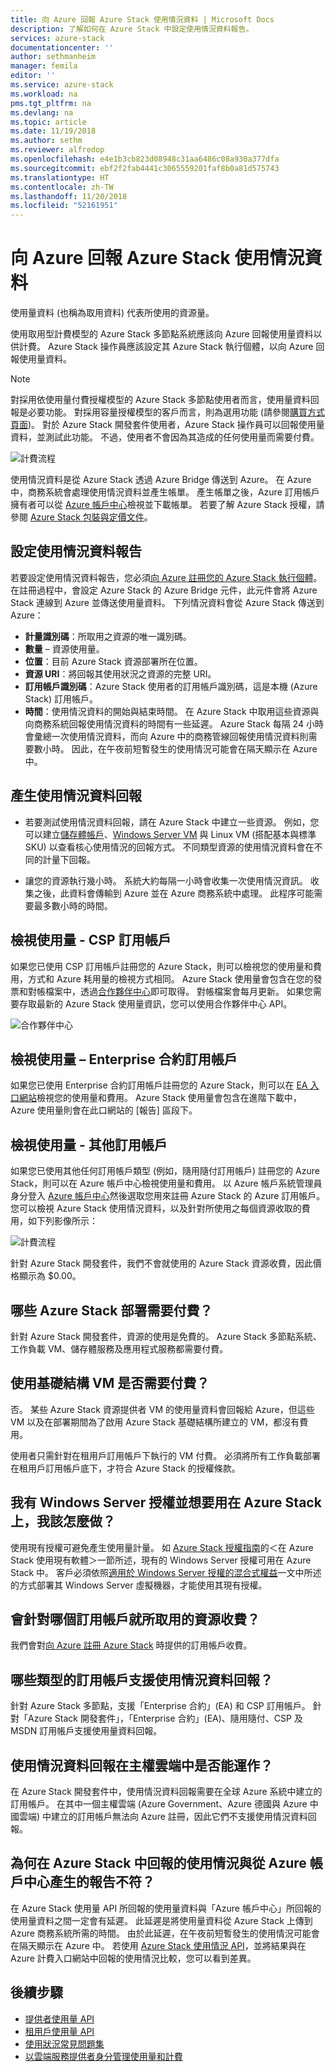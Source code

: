 ```yaml
---
title: 向 Azure 回報 Azure Stack 使用情況資料 | Microsoft Docs
description: 了解如何在 Azure Stack 中設定使用情況資料報告。
services: azure-stack
documentationcenter: ''
author: sethmanheim
manager: femila
editor: ''
ms.service: azure-stack
ms.workload: na
pms.tgt_pltfrm: na
ms.devlang: na
ms.topic: article
ms.date: 11/19/2018
ms.author: sethm
ms.reviewer: alfredop
ms.openlocfilehash: e4e1b3cb823d08948c31aa6486c08a930a377dfa
ms.sourcegitcommit: ebf2f2fab4441c3065559201faf8b0a81d575743
ms.translationtype: HT
ms.contentlocale: zh-TW
ms.lasthandoff: 11/20/2018
ms.locfileid: "52161951"
---
```

# <a name="report-azure-stack-usage-data-to-azure"></a>向 Azure 回報 Azure Stack 使用情況資料 

使用量資料 (也稱為取用資料) 代表所使用的資源量。 

使用取用型計費模型的 Azure Stack 多節點系統應該向 Azure 回報使用量資料以供計費。 Azure Stack 操作員應該設定其 Azure Stack 執行個體，以向 Azure 回報使用量資料。

> [!NOTE]
> 對採用依使用量付費授權模型的 Azure Stack 多節點使用者而言，使用量資料回報是必要功能。 對採用容量授權模型的客戶而言，則為選用功能 (請參閱[購買方式頁面](https://azure.microsoft.com/overview/azure-stack/how-to-buy/))。 對於 Azure Stack 開發套件使用者，Azure Stack 操作員可以回報使用量資料，並測試此功能。 不過，使用者不會因為其造成的任何使用量而需要付費。 

![計費流程](media/azure-stack-usage-reporting/billing-flow.png)

使用情況資料是從 Azure Stack 透過 Azure Bridge 傳送到 Azure。 在 Azure 中，商務系統會處理使用情況資料並產生帳單。 產生帳單之後，Azure 訂用帳戶擁有者可以從 [Azure 帳戶中心](https://account.windowsazure.com/Subscriptions)檢視並下載帳單。 若要了解 Azure Stack 授權，請參閱 [Azure Stack 包裝與定價文件](https://go.microsoft.com/fwlink/?LinkId=842847)。

## <a name="set-up-usage-data-reporting"></a>設定使用情況資料報告

若要設定使用情況資料報告，您必須[向 Azure 註冊您的 Azure Stack 執行個體](azure-stack-register.md)。 在註冊過程中，會設定 Azure Stack 的 Azure Bridge 元件，此元件會將 Azure Stack 連線到 Azure 並傳送使用量資料。 下列情況資料會從 Azure Stack 傳送到 Azure：

- **計量識別碼**：所取用之資源的唯一識別碼。
- **數量** – 資源使用量。
- **位置**：目前 Azure Stack 資源部署所在位置。
- **資源 URI**：將回報其使用狀況之資源的完整 URI。
- **訂用帳戶識別碼**：Azure Stack 使用者的訂用帳戶識別碼，這是本機 (Azure Stack) 訂用帳戶。
- **時間**：使用情況資料的開始與結束時間。 在 Azure Stack 中取用這些資源與向商務系統回報使用情況資料的時間有一些延遲。 Azure Stack 每隔 24 小時會彙總一次使用情況資料，而向 Azure 中的商務管線回報使用情況資料則需要數小時。 因此，在午夜前短暫發生的使用情況可能會在隔天顯示在 Azure 中。

## <a name="generate-usage-data-reporting"></a>產生使用情況資料回報

- 若要測試使用情況資料回報，請在 Azure Stack 中建立一些資源。 例如，您可以建立[儲存體帳戶](azure-stack-provision-storage-account.md)、[Windows Server VM](azure-stack-provision-vm.md) 與 Linux VM (搭配基本與標準 SKU) 以查看核心使用情況的回報方式。 不同類型資源的使用情況資料會在不同的計量下回報。

- 讓您的資源執行幾小時。 系統大約每隔一小時會收集一次使用情況資訊。 收集之後，此資料會傳輸到 Azure 並在 Azure 商務系統中處理。 此程序可能需要最多數小時的時間。

## <a name="view-usage---csp-subscriptions"></a>檢視使用量 - CSP 訂用帳戶

如果您已使用 CSP 訂用帳戶註冊您的 Azure Stack，則可以檢視您的使用量和費用，方式和 Azure 耗用量的檢視方式相同。 Azure Stack 使用量會包含在您的發票和對帳檔案中，透過[合作夥伴中心](https://partnercenter.microsoft.com/partner/home)即可取得。 對帳檔案會每月更新。 如果您需要存取最新的 Azure Stack 使用量資訊，您可以使用合作夥伴中心 API。

![合作夥伴中心](media/azure-stack-usage-reporting/partner-center.png)

## <a name="view-usage--enterprise-agreement-subscriptions"></a>檢視使用量 – Enterprise 合約訂用帳戶

如果您已使用 Enterprise 合約訂用帳戶註冊您的 Azure Stack，則可以在 [EA 入口網站](https://ea.azure.com/)檢視您的使用量和費用。 Azure Stack 使用量會包含在進階下載中，Azure 使用量則會在此口網站的 [報告] 區段下。 

## <a name="view-usage--other-subscriptions"></a>檢視使用量 - 其他訂用帳戶

如果您已使用其他任何訂用帳戶類型 (例如，隨用隨付訂用帳戶) 註冊您的 Azure Stack，則可以在 Azure 帳戶中心檢視使用量和費用。 以 Azure 帳戶系統管理員身分登入 [Azure 帳戶中心](https://account.windowsazure.com/Subscriptions)然後選取您用來註冊 Azure Stack 的 Azure 訂用帳戶。 您可以檢視 Azure Stack 使用情況資料，以及針對所使用之每個資源收取的費用，如下列影像所示：

![計費流程](media/azure-stack-usage-reporting/pricing-details.png)

針對 Azure Stack 開發套件，我們不會就使用的 Azure Stack 資源收費，因此價格顯示為 $0.00。

## <a name="which-azure-stack-deployments-are-charged"></a>哪些 Azure Stack 部署需要付費？

針對 Azure Stack 開發套件，資源的使用是免費的。 Azure Stack 多節點系統、工作負載 VM、儲存體服務及應用程式服務都需要付費。

## <a name="are-users-charged-for-the-infrastructure-vms"></a>使用基礎結構 VM 是否需要付費？

否。 某些 Azure Stack 資源提供者 VM 的使用量資料會回報給 Azure，但這些 VM 以及在部署期間為了啟用 Azure Stack 基礎結構所建立的 VM，都沒有費用。  

使用者只需針對在租用戶訂用帳戶下執行的 VM 付費。 必須將所有工作負載部署在租用戶訂用帳戶底下，才符合 Azure Stack 的授權條款。

## <a name="i-have-a-windows-server-license-i-want-to-use-on-azure-stack-how-do-i-do-it"></a>我有 Windows Server 授權並想要用在 Azure Stack 上，我該怎麼做？

使用現有授權可避免產生使用量計量。 如 [Azure Stack 授權指南](https://go.microsoft.com/fwlink/?LinkId=851536)的＜在 Azure Stack 使用現有軟體＞一節所述，現有的 Windows Server 授權可用在 Azure Stack 中。 客戶必須依照[適用於 Windows Server 授權的混合式權益](../virtual-machines/windows/hybrid-use-benefit-licensing.md)一文中所述的方式部署其 Windows Server 虛擬機器，才能使用其現有授權。

## <a name="which-subscription-is-charged-for-the-resources-consumed"></a>會針對哪個訂用帳戶就所取用的資源收費？

我們會對[向 Azure 註冊 Azure Stack](azure-stack-register.md) 時提供的訂用帳戶收費。

## <a name="what-types-of-subscriptions-are-supported-for-usage-data-reporting"></a>哪些類型的訂用帳戶支援使用情況資料回報？

針對 Azure Stack 多節點，支援「Enterprise 合約」(EA) 和 CSP 訂用帳戶。 針對「Azure Stack 開發套件」，「Enterprise 合約」(EA)、隨用隨付、CSP 及 MSDN 訂用帳戶支援使用量資料回報。

## <a name="does-usage-data-reporting-work-in-sovereign-clouds"></a>使用情況資料回報在主權雲端中是否能運作？

在 Azure Stack 開發套件中，使用情況資料回報需要在全球 Azure 系統中建立的訂用帳戶。 在其中一個主權雲端 (Azure Government、Azure 德國與 Azure 中國雲端) 中建立的訂用帳戶無法向 Azure 註冊，因此它們不支援使用情況資料回報。

## <a name="why-doesnt-the-usage-reported-in-azure-stack-match-the-report-generated-from-azure-account-center"></a>為何在 Azure Stack 中回報的使用情況與從 Azure 帳戶中心產生的報告不符？

在 Azure Stack 使用量 API 所回報的使用量資料與「Azure 帳戶中心」所回報的使用量資料之間一定會有延遲。 此延遲是將使用量資料從 Azure Stack 上傳到 Azure 商務系統所需的時間。 由於此延遲，在午夜前短暫發生的使用情況可能會在隔天顯示在 Azure 中。 若使用 [Azure Stack 使用情況 API](azure-stack-provider-resource-api.md)，並將結果與在 Azure 計費入口網站中回報的使用情況比較，您可以看到差異。

## <a name="next-steps"></a>後續步驟

* [提供者使用量 API](azure-stack-provider-resource-api.md)  
* [租用戶使用量 API](azure-stack-tenant-resource-usage-api.md)
* [使用狀況常見問題集](azure-stack-usage-related-faq.md)
* [以雲端服務提供者身分管理使用量和計費](azure-stack-add-manage-billing-as-a-csp.md)
